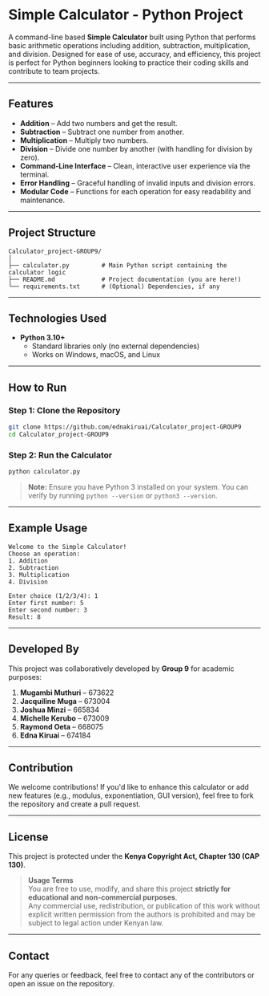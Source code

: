 #  Simple Calculator - Python Project

A command-line based **Simple Calculator** built using Python that performs basic arithmetic operations including addition, subtraction, multiplication, and division. Designed for ease of use, accuracy, and efficiency, this project is perfect for Python beginners looking to practice their coding skills and contribute to team projects.

---

##  Features

-  **Addition** – Add two numbers and get the result.
-  **Subtraction** – Subtract one number from another.
-  **Multiplication** – Multiply two numbers.
-  **Division** – Divide one number by another (with handling for division by zero).
-  **Command-Line Interface** – Clean, interactive user experience via the terminal.
-  **Error Handling** – Graceful handling of invalid inputs and division errors.
-  **Modular Code** – Functions for each operation for easy readability and maintenance.

---

##  Project Structure

```
Calculator_project-GROUP9/
│
├── calculator.py         # Main Python script containing the calculator logic
├── README.md             # Project documentation (you are here!)
└── requirements.txt      # (Optional) Dependencies, if any
```

---

##  Technologies Used

- **Python 3.10+**
  - Standard libraries only (no external dependencies)
  - Works on Windows, macOS, and Linux

---

##  How to Run

###  Step 1: Clone the Repository

```bash
git clone https://github.com/ednakiruai/Calculator_project-GROUP9
cd Calculator_project-GROUP9
```

###  Step 2: Run the Calculator

```bash
python calculator.py
```

>  **Note:** Ensure you have Python 3 installed on your system. You can verify by running `python --version` or `python3 --version`.

---

## Example Usage

```
Welcome to the Simple Calculator!
Choose an operation:
1. Addition
2. Subtraction
3. Multiplication
4. Division

Enter choice (1/2/3/4): 1
Enter first number: 5
Enter second number: 3
Result: 8
```

---

##  Developed By

This project was collaboratively developed by **Group 9** for academic purposes:

1. **Mugambi Muthuri** – 673622  
2. **Jacquiline Muga** – 673004  
3. **Joshua Minzi** – 665834  
4. **Michelle Kerubo** – 673009  
5. **Raymond Oeta** – 668075  
6. **Edna Kiruai** – 674184  

---

## Contribution

We welcome contributions! If you'd like to enhance this calculator or add new features (e.g., modulus, exponentiation, GUI version), feel free to fork the repository and create a pull request.

---

##  License

This project is protected under the **Kenya Copyright Act, Chapter 130 (CAP 130)**.

>  **Usage Terms**  
> You are free to use, modify, and share this project **strictly for educational and non-commercial purposes**.  
> Any commercial use, redistribution, or publication of this work without explicit written permission from the authors is prohibited and may be subject to legal action under Kenyan law.

---

##  Contact

For any queries or feedback, feel free to contact any of the contributors or open an issue on the repository.
